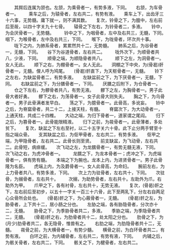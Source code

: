 <!-- { "loadSidebar": true } -->
　　其腭后连属为颔也。左颔，为乘骨者一，有势多液，下同。　　右颔，为车骨者一。
　　乘车之后，为辕骨者，左右共二，有势有液。　　乘车上下，出齿牙三十六事，无势髓。庸下就一，则不满其数。　　复次，铃骨之下，为膻中，左右前后至莜，以四十字关九十七骨。　　辕骨之下左右，为铃骨者二，多液。　　铃中，为会厌骨者一，无势髓。
　　铃中之下，为咽骨者，左中及右共三，无髓，下同。　　咽下，为喉骨者，左中及右共三，下同。　　喉下，为咙骨者，环次共十事。
　　咙下之内，为肺系骨者，累累然共十二，无势髓。　　肺系之后，为谷骨者一，无髓，下同。　　谷下为谷道骨者，左右共二。
　　咙外次下，为顺骨者共八，少液，下同。　　顺骨之端，为顺隐骨者共八。
　　顺下之左，为洞骨者一。女人无此。　　顺下之右，为棚骨者一。女人无此。　　洞棚之下中央，为(骨曷)骭骨者一，无髓。俚人呼为鸠尾。　　(骨曷)骭直下，为天枢骨者一，无髓。　　铃下之左右，为缺盆骨者二，有势多液。　　左缺盆前之下，为下厌骨者一，无髓，下同。　　右缺盆前之下，为分膳骨者一，下同。　　厌膳之后附下，为仓骨者一。
　　仓之下左右，为髎骨者共八，有势无液。　　髎下之左，为胸骨者一。男子此骨大者好勇。　　髎下之右，为荡骨者一。女子此骨大则失夫。　　胸之下，为乌骨者一。男子此骨满者发早白。　　荡之下，为臆骨者一。此骨高，多讹妄。　　铃中之后，为脊窳骨者，共二十二，上接天柱，有髓。　　脊窳次下，为大动骨者一，上通天柱，共成二十四椎。　　大动之端，为归下骨者一，道家谓之尾阎。　　归下之后，为篡骨者一。此骨能限精液。　　归下之前，为莜骨者一。此骨薄者，多处贫下。　　复次，缺盆之下左右至衬，以二十五字关六十骨。此下止分两手臂至十指之端众骨。　　支其缺盆之后，为伛甲骨者，左右共二，有势多液。　　伛甲之端，为甲隐骨者，左右共二。此骨长则至贤。　　前支缺盆，为飞动骨，左右共二。此骨短，病痱缓。　　次飞动之左，为龙臑骨者一，有势无髓无液，下同。　　次飞动之右，为虎冲骨者一。
　　龙臑之下，为龙本骨者一；虎冲之下，为虎端骨者一，俱有势有髓。　　本端之下为腕也。龙本上内，为进贤骨者一。男子此骨隆为名臣。　　虎端上内，为及爵骨者一。女人此骨高，为命妇。　　腕前左右，为上力骨者共八，有势多液，下同。　　次上力为驻骨者，左右共十，下同。　　次驻骨，为搦骨者，左右共十。
　　次搦，为助势骨者，左右共十。左助外为爪，右助外为甲。　　爪甲之下，各有衬骨，左右共十，无势无液。　　复次，(骨曷)骭之下，左右前后至初步，以五十一字关一百三十六骨，此下至两乳下，分左右自两足心众骨所会处也。　　(骨曷)骭之下，为心蔽骨者一，无髓。　　(骨曷)骭之左，为胁骨者，上下共十二，居小肠之分也。　　左胁之端，各有胁隐骨者，分次亦十二，无髓。　　胁骨之下，为季胁骨者共二，多液。　　季胁之端，为季隐骨者共二，无髓。　　(骨曷)骭之右，为肋骨者共十二，处太阳之分也。　　肋骨之下，为(月少)肋骨者共二，各无隐骨，惟兽有之。　　右肋之端，为肋隐骨者共十二，无髓。　　莜骨之前，为大横骨者一，有势少髓。　　横骨之前，为白环骨者共二，有势有液。　　白环之前，为内辅骨者，左右共二，有势有液，下同。　　内辅之后，为骸关骨者，左右共二，下同。　　骸关之下，为楗骨者，左右共二。
